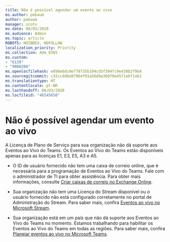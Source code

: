 ```yaml
---
title: Não é possível agendar um evento ao vivo
ms.author: pebaum
author: pebaum
manager: scotv
ms.date: 08/03/2020
ms.audience: Admin
ms.topic: article
ROBOTS: NOINDEX, NOFOLLOW
localization_priority: Priority
ms.collection: Adm_O365
ms.custom:
- "6139"
- "9000208"
ms.openlocfilehash: e898e6dc0e779735b104cd5f304fc9e438b2f9b4
ms.sourcegitcommit: c32ccdd6e87964f01a56d9a36070e4571ebf1ab1
ms.translationtype: HT
ms.contentlocale: pt-BR
ms.lasthandoff: 08/03/2020
ms.locfileid: "46545650"
---
```

# <a name="unable-to-schedule-a-live-event"></a>Não é possível agendar um evento ao vivo

A Licença de Plano de Serviço para sua organização não dá suporte aos Eventos ao Vivo do Teams. Os Eventos ao Vivo do Teams estão disponíveis apenas para as licenças E1, E3, E5, A3 e A5.

- O ID de usuário fornecido não tem uma caixa de correio online, que é necessária para a programação de Eventos ao Vivo do Teams.  Fale com o administrador de TI para obter assistência. Para obter mais informações, consulte [Criar caixas de correio no Exchange Online](https://docs.microsoft.com/exchange/recipients-in-exchange-online/create-user-mailboxes).

- Sua organização não tem uma Licença do Stream disponível ou o usuário fornecido não está configurado corretamente no portal de Administração do Stream. Para saber mais, confira [Eventos ao vivo no Microsoft Stream](https://docs.microsoft.com/stream/live-event-overview).

- Sua organização está em um país que não dá suporte aos Eventos ao Vivo do Teams no momento. Estamos trabalhando para habilitar os Eventos ao Vivo do Teams em todas as regiões. Para saber mais, confira [Planejar eventos ao vivo no Microsoft Teams](https://docs.microsoft.com/microsoftteams/teams-live-events/plan-for-teams-live-events).